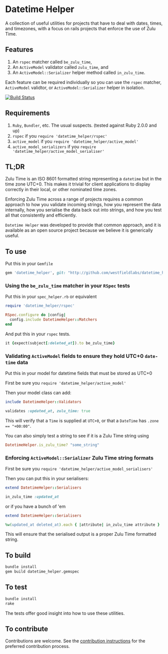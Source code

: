 # Datetime Helper

A collection of useful utilities for projects that have to deal with dates, times, and timezones, with a focus on rails projects that enforce the use of Zulu Time.

## Features

1. An `rspec` matcher called `be_zulu_time`,
2. An `ActiveModel` validator called `zulu_time`, and
3. An `ActiveModel::Serializer` helper method called `in_zulu_time`.

Each feature can be required individually so you can use the `rspec` matcher, `ActiveModel` validtor, or `ActiveModel::Serializer` helper in isolation.

[![Build Status](https://travis-ci.org/westfieldlabs/datetime_helper.svg?branch=master)](https://travis-ci.org/westfieldlabs/datetime_helper)

## Requirements

1. `Ruby`, `Bundler`, etc. The usual suspects. (tested against Ruby 2.0.0 and up)
2. `rspec` if you `require 'datetime_helper/rspec'`
3. `active_model` if you `require 'datetime_helper/active_model'`
4. `active_model_serializers` if you `require 'datetime_helper/active_model_serialiser'`

## TL;DR

Zulu Time is an ISO 8601 formatted string representing a `datetime` but in the time zone UTC+0. This makes it trivial for client applications to display correctly in their local, or other nominated time zones.

Enforcing Zulu Time across a range of projects requires a common approach to how you validate incoming strings, how you represent the data internally, how you serialise the data back out into strings, and how you test all that consistently and efficiently.

`Datetime Helper` was developed to provide that common approach, and it is available as an open source project because we believe it is generically useful.

## To use

Put this in your `Gemfile`

```ruby
gem 'datetime_helper', git: "http://github.com/westfieldlabs/datetime_helper.git"
```

### Using the `be_zulu_time` matcher in your `RSpec` tests

Put this in your `spec_helper.rb` or equivalent

```ruby
require 'datetime_helper/rspec'

RSpec.configure do |config|
  config.include DatetimeHelper::Matchers
end
```

And put this in your `rspec` tests.

```ruby
it {expect(subject[:deleted_at]).to be_zulu_time}
```

### Validating `ActiveModel` fields to ensure they hold UTC+0 `date-time` data

Put this in your model for datetime fields that must be stored as UTC+0

First be sure you `require 'datetime_helper/active_model'`

Then your model class can add:

```ruby
include DatetimeHelper::Validators

validates :updated_at, zulu_time: true
```

This will verify that a `Time` is supplied at `UTC+0`, or that a `DateTime` has `.zone == "+00:00"`.

You can also simply test a string to see if it is a Zulu Time string using

```ruby
DatetimeHelper.is_zulu_time? "some_string"
```

### Enforcing `ActiveModel::Serializer`  Zulu Time string formats

First be sure you `require 'datetime_helper/active_model_serialisers'`

Then you can put this in your serialisers:

```ruby
extend DatetimeHelper::Serialisers

in_zulu_time :updated_at
```

or if you have a bunch of 'em

```ruby
extend DatetimeHelper::Serialisers

%w(updated_at deleted_at).each { |attribute| in_zulu_time attribute }
```

This will ensure that the serialised output is a proper Zulu Time formatted string.

## To build

```sh
bundle install
gem build datetime_helper.gemspec
```

## To test

```sh
bundle install
rake
```

The tests offer good insight into how to use these utilities.

## To contribute

Contributions are welcome.  See the [contribution instructions](contributing.md) for the preferred contribution process.
